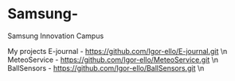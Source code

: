# Samsung-
Samsung Innovation Campus

My projects
E-journal - https://github.com/Igor-ello/E-journal.git \n
MeteoService - https://github.com/Igor-ello/MeteoService.git \n
BallSensors - https://github.com/Igor-ello/BallSensors.git \n
